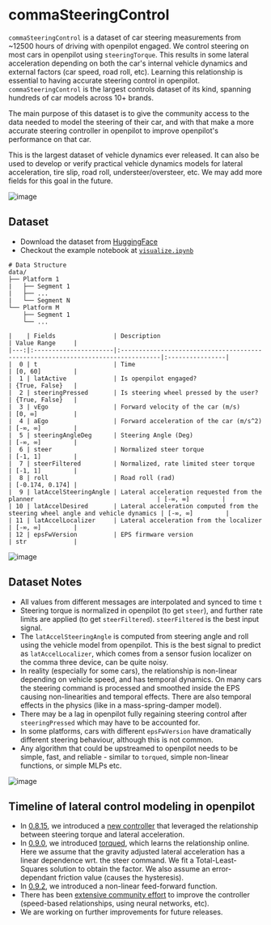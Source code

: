 # commaSteeringControl

`commaSteeringControl` is a dataset of car steering measurements from ~12500 hours of driving with openpilot engaged. We control steering on most  cars in openpilot using `steeringTorque`. This results in some lateral acceleration depending on both the car's internal vehicle dynamics and external factors (car speed, road roll, etc). Learning this relationship is essential to having accurate steering control in openpilot. `commaSteeringControl` is the largest controls dataset of its kind, spanning 
hundreds of car models across 10+ brands.

The main purpose of this dataset is to give the community access to the data needed to model the steering of their car, and with that make a more accurate steering controller in openpilot to improve openpilot's performance on that car.

This is the largest dataset of vehicle dynamics ever released. It can also be used to develop or verify practical vehicle dynamics models for lateral acceleration, tire slip, road roll, understeer/oversteer, etc. We may add more fields for this goal in the future.

![image](https://github.com/commaai/comma-steering-control/assets/1649262/c6f18767-26ac-4bc8-ab60-afdae197a300)

## Dataset
- Download the dataset from [HuggingFace](https://huggingface.co/datasets/commaai/commaSteeringControl/tree/main/data)
- Checkout the example notebook at [`visualize.ipynb`](https://github.com/commaai/comma-steering-control/blob/master/visualize.ipynb)
```
# Data Structure
data/
├── Platform 1
|   ├── Segment 1
|   ├── ...
|   └── Segment N
└── Platform M
    ├── Segment 1
    └── ...

|    | Fields                | Description                                                                      | Value Range     |
|---:|:----------------------|:---------------------------------------------------------------------------------|:----------------|
|  0 | t                     | Time                                                                             | [0, 60]         |
|  1 | latActive             | Is openpilot engaged?                                                            | {True, False}   |
|  2 | steeringPressed       | Is steering wheel pressed by the user?                                           | {True, False}   |
|  3 | vEgo                  | Forward velocity of the car (m/s)                                                | [0, ∞]          |
|  4 | aEgo                  | Forward acceleration of the car (m/s^2)                                          | [-∞, ∞]         |
|  5 | steeringAngleDeg      | Steering Angle (Deg)                                                             | [-∞, ∞]         |
|  6 | steer                 | Normalized steer torque                                                          | [-1, 1]         |
|  7 | steerFiltered         | Normalized, rate limited steer torque                                            | [-1, 1]         |
|  8 | roll                  | Road roll (rad)                                                                  | [-0.174, 0.174] |
|  9 | latAccelSteeringAngle | Lateral acceleration requested from the planner                                  | [-∞, ∞]         |
| 10 | latAccelDesired       | Lateral acceleration computed from the steering wheel angle and vehicle dynamics | [-∞, ∞]         |
| 11 | latAccelLocalizer     | Lateral acceleration from the localizer                                          | [-∞, ∞]         |
| 12 | epsFwVersion          | EPS firmware version                                                             | str             |

```

![image](https://github.com/commaai/comma-steering-control/assets/1649262/f0195877-48ad-4664-85d6-7b2df12eb3d0)

## Dataset Notes
- All values from different messages are interpolated and synced to time `t`
- Steering torque is normalized in openpilot (to get `steer`), and further rate limits are applied (to get `steerFiltered`). `steerFiltered` is the best input signal.
- The `latAccelSteeringAngle` is computed from steering angle and roll using the vehicle model from openpilot. This is the best signal to predict as `latAccelLocalizer`, which comes from a sensor fusion localizer on the comma three device, can be quite noisy.
- In reality (especially for some cars), the relationship is non-linear depending on vehicle speed, and has temporal dynamics. On many cars the steering command is processed and smoothed inside the EPS causing non-linearities and temporal effects. There are also temporal effects in the physics (like in a mass-spring-damper model).
- There may be a lag in openpilot fully regaining steering control after `steeringPressed` which may have to be accounted for.
- In some platforms, cars with different `epsFwVersion` have dramatically different steering behaviour, although this is not common.
- Any algorithm that could be upstreamed to openpilot needs to be simple, fast, and reliable - similar to `torqued`, simple non-linear functions, or simple MLPs etc.

![image](https://github.com/commaai/comma-steering-control/assets/1649262/03905b06-6894-4b67-bd5b-77b1de552e62)

## Timeline of lateral control modeling in openpilot
- In [0.8.15](https://blog.comma.ai/0815release/#torque-controller),
we introduced a [new controller](https://github.com/commaai/openpilot/blob/master/selfdrive/controls/lib/latcontrol_torque.py) that leveraged the relationship between steering torque and lateral acceleration.
- In [0.9.0](https://blog.comma.ai/090release/#torqued-an-auto-tuner-for-lateral-control), we introduced 
[torqued](https://github.com/commaai/openpilot/blob/master/selfdrive/locationd/torqued.py), which learns the relationship online. Here we assume that the gravity adjusted lateral acceleration has a linear dependence wrt. the steer command. We fit a Total-Least-Squares solution to obtain the factor. We also assume an error-dependant friction value (causes the hysteresis).
- In [0.9.2](https://blog.comma.ai/092release/#chevrolet-bolt-euv), we introduced a non-linear feed-forward function.
- There has been [extensive community effort](https://github.com/twilsonco/openpilot/tree/log-info) to improve the controller (speed-based relationships, using neural networks, etc).
- We are working on further improvements for future releases. 
